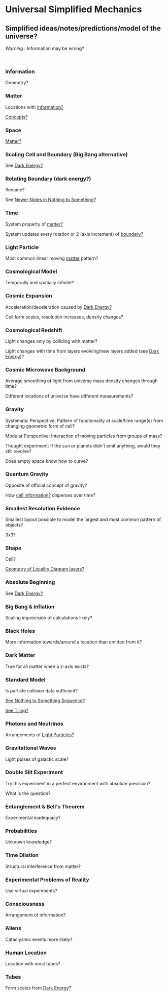 # Universal Simplified Mechanics

## Simplified ideas/notes/predictions/model of the universe?

*Warning* : Information may be wrong?

<br/>

### Information

Geometry?

### Matter

Locations with [Information?](#information)

[Concepts?](https://github.com/tboie/universal_phreak_generator?tab=readme-ov-file#system-mechanics-visualization)

### Space

[Matter?](#matter)

### Scaling Cell and Boundary (Big Bang alternative)

See [Dark Energy?](#rotating-boundary-dark-energy)

### Rotating Boundary (dark energy?)

Rename?

See [Newer Notes in Nothing to Something?](https://github.com/tboie/universal_phreak_generator?tab=readme-ov-file#newer-notes)

### Time

System property of [matter?](Matter?)

System updates every rotation or 2 (axis increment) of [boundary?](#rotating-boundary-dark-energy)

### Light Particle

Most common linear moving [matter](#matter) pattern?

### Cosmological Model

Temporally and spatially infinite?

### Cosmic Expansion

Acceleration/deceleration caused by [Dark Energy?](#rotating-boundary-dark-energy)

Cell form scales, resolution increases, density changes?

### Cosmological Redshift

Light changes only by colliding with matter?

Light changes with time from layers evolving/new layers added (see [Dark Energy](#rotating-boundary-dark-energy))?

### Cosmic Microwave Background

Average smoothing of light from universe mass density changes through time?

Different locations of universe have different measurements?

### Gravity

Systematic Perspective:
Pattern of functionality at scale/time range(s) from changing geometric form of cell?

Modular Perspective:
Interaction of moving particles from groups of mass?

Thought experiment: If the sun or planets didn't emit anything, would they still revolve?

Does empty space know how to curve?

### Quantum Gravity

Opposite of official concept of gravity?

How [cell information?](#matter) disperses over time?

### Smallest Resolution Evidence

Smallest layout possible to model the largest and most common pattern of objects?

3x3?

### Shape

Cell?

[Geometry of Locality Diagram layers?](https://github.com/tboie/universal_phreak_generator?tab=readme-ov-file#system-mechanics-visualization)

### Absolute Beginning

See [Dark Energy?](#rotating-boundary-dark-energy)

### Big Bang & Inflation

Scaling imprecision of calculations likely?

### Black Holes

More information towards/around a location than emitted from it?

### Dark Matter

True for all matter when a z-axis exists?

### Standard Model

Is particle collision data sufficient?

[See Nothing to Something Sequence?](https://github.com/tboie/universal_phreak_generator?tab=readme-ov-file#nothing-to-something-sequence)

[See Tiling?](https://github.com/tboie/universal_phreak_generator?tab=readme-ov-file#tiles)

### Photons and Neutrinos

Arrangements of [Light Particles?](#light-particle)

### Gravitational Waves

Light pulses of galactic scale?

### Double Slit Experiment

Try this experiment in a perfect environment with absolute precision?

What is the question?

### Entanglement & Bell's Theorem

Experimental inadequacy?

### Probabilities

Unknown knowledge?

### Time Dilation

Structural interference from matter?

### Experimental Problems of Reality

Use virtual experiments?

### Consciousness

Arrangement of information?

### Aliens

Cataclysmic events more likely?

### Human Location

Location with most tubes?

### Tubes

Form scales from [Dark Energy?](#rotating-boundary-dark-energy)
